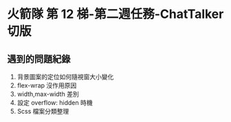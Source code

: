 # 火箭隊 第 12 梯-第二週任務-ChatTalker 切版

## 遇到的問題紀錄

1. 背景圖案的定位如何隨視窗大小變化
2. flex-wrap 沒作用原因
3. width,max-width 差別
4. 設定 overflow: hidden 時機
5. Scss 檔案分類整理
